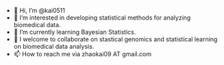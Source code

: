 - 👋 Hi, I’m @kai0511
- 👀 I’m interested in developing statistical methods for analyzing biomedical data.
- 🌱 I’m currently learning Bayesian Statistics.
- 💞️ I welcome to collaborate on stastical genomics and statistical learning on biomedical data analysis.
- 📫 How to reach me via zhaokai09 AT gmail.com

<!---
kai0511/kai0511 is a ✨ special ✨ repository because its `README.md` (this file) appears on your GitHub profile.
You can click the Preview link to take a look at your changes.
--->
